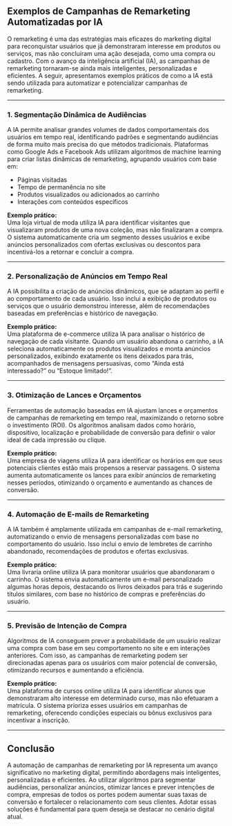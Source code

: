 
## Exemplos de Campanhas de Remarketing Automatizadas por IA

O remarketing é uma das estratégias mais eficazes do marketing digital para reconquistar usuários que já demonstraram interesse em produtos ou serviços, mas não concluíram uma ação desejada, como uma compra ou cadastro. Com o avanço da inteligência artificial (IA), as campanhas de remarketing tornaram-se ainda mais inteligentes, personalizadas e eficientes. A seguir, apresentamos exemplos práticos de como a IA está sendo utilizada para automatizar e potencializar campanhas de remarketing.

---

### 1. Segmentação Dinâmica de Audiências

A IA permite analisar grandes volumes de dados comportamentais dos usuários em tempo real, identificando padrões e segmentando audiências de forma muito mais precisa do que métodos tradicionais. Plataformas como Google Ads e Facebook Ads utilizam algoritmos de machine learning para criar listas dinâmicas de remarketing, agrupando usuários com base em:

- Páginas visitadas
- Tempo de permanência no site
- Produtos visualizados ou adicionados ao carrinho
- Interações com conteúdos específicos

**Exemplo prático:**  
Uma loja virtual de moda utiliza IA para identificar visitantes que visualizaram produtos de uma nova coleção, mas não finalizaram a compra. O sistema automaticamente cria um segmento desses usuários e exibe anúncios personalizados com ofertas exclusivas ou descontos para incentivá-los a retornar e concluir a compra.

---

### 2. Personalização de Anúncios em Tempo Real

A IA possibilita a criação de anúncios dinâmicos, que se adaptam ao perfil e ao comportamento de cada usuário. Isso inclui a exibição de produtos ou serviços que o usuário demonstrou interesse, além de recomendações baseadas em preferências e histórico de navegação.

**Exemplo prático:**  
Uma plataforma de e-commerce utiliza IA para analisar o histórico de navegação de cada visitante. Quando um usuário abandona o carrinho, a IA seleciona automaticamente os produtos visualizados e monta anúncios personalizados, exibindo exatamente os itens deixados para trás, acompanhados de mensagens persuasivas, como “Ainda está interessado?” ou “Estoque limitado!”.

---

### 3. Otimização de Lances e Orçamentos

Ferramentas de automação baseadas em IA ajustam lances e orçamentos de campanhas de remarketing em tempo real, maximizando o retorno sobre o investimento (ROI). Os algoritmos analisam dados como horário, dispositivo, localização e probabilidade de conversão para definir o valor ideal de cada impressão ou clique.

**Exemplo prático:**  
Uma empresa de viagens utiliza IA para identificar os horários em que seus potenciais clientes estão mais propensos a reservar passagens. O sistema aumenta automaticamente os lances para exibir anúncios de remarketing nesses períodos, otimizando o orçamento e aumentando as chances de conversão.

---

### 4. Automação de E-mails de Remarketing

A IA também é amplamente utilizada em campanhas de e-mail remarketing, automatizando o envio de mensagens personalizadas com base no comportamento do usuário. Isso inclui o envio de lembretes de carrinho abandonado, recomendações de produtos e ofertas exclusivas.

**Exemplo prático:**  
Uma livraria online utiliza IA para monitorar usuários que abandonaram o carrinho. O sistema envia automaticamente um e-mail personalizado algumas horas depois, destacando os livros deixados para trás e sugerindo títulos similares, com base no histórico de compras e preferências do usuário.

---

### 5. Previsão de Intenção de Compra

Algoritmos de IA conseguem prever a probabilidade de um usuário realizar uma compra com base em seu comportamento no site e em interações anteriores. Com isso, as campanhas de remarketing podem ser direcionadas apenas para os usuários com maior potencial de conversão, otimizando recursos e aumentando a eficiência.

**Exemplo prático:**  
Uma plataforma de cursos online utiliza IA para identificar alunos que demonstraram alto interesse em determinado curso, mas não efetuaram a matrícula. O sistema prioriza esses usuários em campanhas de remarketing, oferecendo condições especiais ou bônus exclusivos para incentivar a inscrição.

---

## Conclusão

A automação de campanhas de remarketing por IA representa um avanço significativo no marketing digital, permitindo abordagens mais inteligentes, personalizadas e eficientes. Ao utilizar algoritmos para segmentar audiências, personalizar anúncios, otimizar lances e prever intenções de compra, empresas de todos os portes podem aumentar suas taxas de conversão e fortalecer o relacionamento com seus clientes. Adotar essas soluções é fundamental para quem deseja se destacar no cenário digital atual.
```
